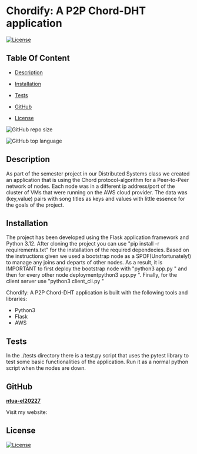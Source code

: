 # Chordify: A P2P Chord-DHT application

  [![License](https://img.shields.io/static/v1?label=License&message=MIT&color=blue&?style=plastic&logo=appveyor)](https://opensource.org/license/MIT)



## Table Of Content

- [Description](#description)

- [Installation](#installation)


- [Tests](#tests)
- [GitHub](#github)

- [License](#license)




![GitHub repo size](https://img.shields.io/github/repo-size/ntua-el20227/Chordify?style=plastic)

  ![GitHub top language](https://img.shields.io/github/languages/top/ntua-el20227/Chordify?style=plastic)



## Description

  As part of the semester project in our Distributed Systems class we created an application that is using the Chord protocol-algorithm for a Peer-to-Peer network of nodes. Each node was in a different ip address/port of the cluster of VMs that were running on the AWS cloud provider. The data was (key,value) pairs with song titles as keys and values with little essence for the goals of the project. 












## Installation

The project has been developed using the Flask application framework and Python 3.12. After cloning the project you can use "pip install -r requirements.txt" for the installation of the required dependecies. Based on the instructions given we used a bootstrap node as a SPOF(Unofortunately!) to manage any joins and departs of other nodes. As a result, it is IMPORTANT to first deploy the bootstrap node with "python3 app.py <bootstrap-ip> <bootstrap-port>" and then for every other node deploymentpython3 app.py <node-ip> <node-port> <bootstrap-ip> <bootstrap-port>". Finally, for the client server use "python3 client_cli.py <ip you want it to run on>"





Chordify: A P2P Chord-DHT application is built with the following tools and libraries: <ul><li>Python3</li> <li>Flask</li> <li>AWS</li></ul>











## Tests
 
In the ./tests directory there is a test.py script that uses the pytest library to test some basic functionalities of the application. Run it as a normal python script when the nodes are down.






## GitHub

<a href="https://github.com/ntua-el20227"><strong>ntua-el20227</a></strong>



<p>Visit my website: <strong><a href="https://github.com/ntua-el20227"></a></strong></p>








## License

[![License](https://img.shields.io/static/v1?label=Licence&message=MIT&color=blue)](https://opensource.org/license/MIT)



